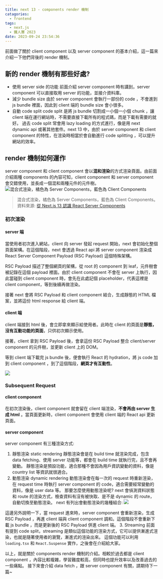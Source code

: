 ```yaml
---
title: next 13 - components render 機制
catagories:
  - frontend
tags:
  - next.js
  - 鐵人賽 2023
date: 2023-09-24 23:54:36
---
```

前面做了關於 client component 以及 server component 的基本介紹，這一篇來介紹一下他們背後的 render 機制。

## 新的 render 機制有那些好處?
- 使用 server side 的功能
前面介紹 server component 時有講到，server component 可以直接取用 server 的功能，並接介資料庫。
- 減少 bundle size
由於 server component 會執行一部份的 code ，不會進到 js bundle 裡面，因此到 client 端的 bundle size 會小很多。
- 自動 code split
code split 是將 js bundle 切割成一小個一小個 chunk ，讓 client 端在運行網站時，不需要直接下載所有的程式碼，而是下載有需要的就好。
過去 code split 常會用 lazy loading 的方式進行，像是用 next dynamic api 或著其他套件。next 13 中，由於 server component 和 client component 的特性，在渲染時相當於會自動進行 code splitting ，可以提升網站的效率。

## render 機制如何運作
server component 和 client component 會以**混和渲染**的方式渲染頁面。由前面介紹兩種 components 的內容可知，client component 和 server component 會交錯使用，並長成一個混和兩種元件的元件樹。
![混合式渲染，橘色為 Server Components，藍色為 Client Components](https://miro.medium.com/v2/resize:fit:875/1*i80QJHVT7OX4YL1kJDh1XQ.png)
> 混合式渲染，橘色為 Server Components，藍色為 Client Components。資料來源: [從 Next.js 13 認識 React Server Components](https://oldmo860617.medium.com/%E5%BE%9E-next-js-13-%E8%AA%8D%E8%AD%98-react-server-components-37c2bad96d90)

### 初次渲染
#### server 端
當使用者初次進入網站，client 向 server 發起 request 開始，next 會初始化整個頁面架構。在這個階段，next 會透過 React api 將 server component 渲染成 React Server Component Payload (RSC Payload) 這個特殊架構。

RSC Payload 描述了整個網頁的架構，從 root 的 component 到 leaf，元件樹會被記錄在這個 payload 裡面。由於 client component 不會在 server 上執行，因此當碰到 client component 時，會先在此處記個 placeholder，代表這裡是 client component，等到後續再做渲染。

接著 next 會將 RSC Payload 和 client component 結合，生成靜態的 HTML 檔案，並將這份 html response 給 client 端。

#### client 端
client 端接到 html 後，會立即拿來顯示給使用者。此時在 client 的頁面是**靜態，沒有互動功能的頁面**，只供初次顯示使用。

接著，client 拿到 RSC Payload 後，會拿這份 RSC Payload 整合 client/server component 的元件樹，並更新 client 上的 DOM。

等到 client 端下載完 js bundle 後，便會執行 React 的 hydration，將 js code 加到 client component ，到了這個階段，**網頁才有互動性**。

<img src="https://mermaid.ink/img/IGdyYXBoIExSOwoJczFbImBtYWtlIHNlcnZlciBjb21wIHRvIFJlYWN0IFNlcnZlciBDb21wb25lbnQgUGF5bG9hZCwKICAgIHdpdGggcmVmZXJlbmNlIG9mIGNsaWVudCBjb21wYCJdCiAgICBzMlsiYHVzZSBSU0MgUGF5bG9hZCBhbmQgY2xpZW50IGNvbXAganMgaW5zdHJ1Y3Rpb25zIHRvIHJlbmRlciBIVE1MYCJdCiAgICBjMVsiYHNob3cgaHRtbCBjb21lcyBmcm9tIHNlcnZlcmAiXQogICAgYzJbImB1c2UgUlNDIFBheWxvYWQgdG8gcmVjb25jaWxlIHNlcnZlciBjb21wIGFuZCBjbGllbnQgY29tcGAiXQogICAgYzNbImBoeWRyYXRlIGpzIG9uIGNsaWVudCBjb21wYCJdCiAgICBzdWJncmFwaCBzZXJ2ZXIKICAgIHMxLS0-czIKICAgIGVuZAogICAgczItLT5jMQogICAgc3ViZ3JhcGggY2xpZW50CiAgICBjMS0tPmMyCiAgICBjMi0tPmMzCiAgICBlbmQK" />

### Subsequent Request
#### client component
在初次渲染後，client component 就會留在 client 端渲染，**不會再由 server 生成 html** 。當頁面更新時，client component 會使用 client 端的 React api 更新頁面。

#### server component
server component 有三種渲染方式:
1. 靜態渲染 static rendering
靜態渲染會是在 build time 就渲染完成，包含 data fetching、使用 server 功能等，都會在 build time 就執行完，且不會再變動。
靜態渲染是預設功能，適合那種不會因為用戶資訊變動的資料，像是 country list 等資訊就很適合。
2. 動態渲染 dynamic rendering
動態渲染會在每一次的 request 時重新渲染，在 request time 時執行 server component 的 code，適合需要經常變動的資料，像是 user data  等。
那要怎麼使用動態渲染呢? next 會偵測資料狀態和 route 的渲染方式，檢查資料有沒有被快取、是不是 dynamic 的 route，自動切換至動態渲染。
next 有列出會動態渲染的幾種組合:
![](https://hackmd.io/_uploads/HJ1CyKn1a.png)

這邊另外說明一下，當 request 進來時，server component 會重新渲染，生成 RSC Payload ，再進 client 端與 client component 調和。這個階段不會重新下載 js bundle ，而是更新後的 RSC Payload 併進 client 端。
3. Streaming
前面有提到 code split，streaming 是類似這個功能的渲染方式，它可以提供漸進式渲染，也就是隨著使用者的瀏覽，漸進式的渲染出來。
這個功能可以利用 `loading.tsx` 和 `React.Suspense` 實作，之後會在介紹給大家。


以上，就是關於 components render 機制的介紹。相較於過去都是 client component ，內容比較複雜，學習難度較高，但同時也提升效率以及改善過去的一些痛點。
接下來會介紹 data fetch ，跟 server component 有關，請期待下一篇~
